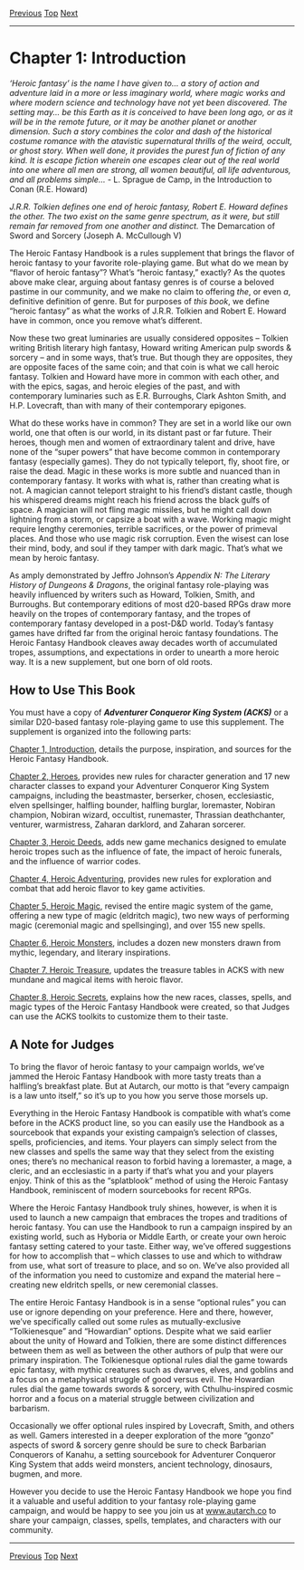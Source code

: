 [Previous](Chapter00.md#table-of-contents) [Top](Chapter00.md#table-of-contents) [Next](Chapter02.md#chapter-2-heroes)

* * *


# Chapter 1: Introduction

<i>‘Heroic fantasy’ is the name I have given to… a story of action and adventure laid in a more or less imaginary world, where magic works and where modern science and technology have not yet been discovered. The setting may... be this Earth as it is conceived to have been long ago, or as it will be in the remote future, or it may be another planet or another dimension. Such a story combines the color and dash of the historical costume romance with the atavistic supernatural thrills of the weird, occult, or ghost story. When well done, it provides the purest fun of fiction of any kind. It is escape fiction wherein one escapes clear out of the real world into one where all men are strong, all women beautiful, all life adventurous, and all problems simple…</i> - L. Sprague de Camp, in the Introduction to Conan (R.E. Howard)

<i>J.R.R. Tolkien defines one end of heroic fantasy, Robert E. Howard defines the other. The two exist on the same genre spectrum, as it were, but still remain far removed from one another and distinct.</i> The Demarcation of Sword and Sorcery (Joseph A. McCullough V)

The Heroic Fantasy Handbook is a rules supplement that brings the flavor of heroic fantasy to your favorite role-playing game. But what do we mean by “flavor of heroic fantasy”? What’s “heroic fantasy,” exactly? As the quotes above make clear, arguing about fantasy genres is of course a beloved pastime in our community, and we make no claim to offering <i>the</i>, or even <i>a</i>, definitive definition of genre. But for purposes of <i>this book</i>, we define “heroic fantasy” as what the works of J.R.R. Tolkien and Robert E. Howard have in common, once you remove what’s different.

Now these two great luminaries are usually considered opposites – Tolkien writing British literary high fantasy, Howard writing American pulp swords & sorcery – and in some ways, that’s true. But though they are opposites, they are opposite faces of the same coin; and that coin is what we call heroic fantasy. Tolkien and Howard have more in common with each other, and with the epics, sagas, and heroic elegies of the past, and with contemporary luminaries such as E.R. Burroughs, Clark Ashton Smith, and H.P. Lovecraft, than with many of their contemporary epigones.

What do these works have in common? They are set in a world like our own world, one that often is our world, in its distant past or far future. Their heroes, though men and women of extraordinary talent and drive, have none of the “super powers” that have become common in contemporary fantasy (especially games). They do not typically teleport, fly, shoot fire, or raise the dead. Magic in these works is more subtle and nuanced than in contemporary fantasy. It works with what is, rather than creating what is not. A magician cannot teleport straight to his friend’s distant castle, though his whispered dreams might reach his friend across the black gulfs of space. A magician will not fling magic missiles, but he might call down lightning from a storm, or capsize a boat with a wave. Working magic might require lengthy ceremonies, terrible sacrifices, or the power of primeval places. And those who use magic risk corruption. Even the wisest can lose their mind, body, and soul if they tamper with dark magic. That’s what we mean by heroic fantasy.  

As amply demonstrated by Jeffro Johnson’s <i>Appendix N: The Literary History of Dungeons & Dragons</i>, the original fantasy role-playing was heavily influenced by writers such as Howard, Tolkien, Smith, and Burroughs. But contemporary editions of most d20-based RPGs draw more heavily on the tropes of contemporary fantasy, and the tropes of contemporary fantasy developed in a post-D&D world. Today’s fantasy games have drifted far from the original heroic fantasy foundations. The Heroic Fantasy Handbook cleaves away decades worth of accumulated tropes, assumptions, and expectations in order to unearth a more heroic way. It is a new supplement, but one born of old roots.


## How to Use This Book

You must have a copy of <i><b>Adventurer Conqueror King System (ACKS)</i></b> or a similar D20-based fantasy role-playing game to use this supplement. The supplement is organized into the following parts:

[Chapter 1, Introduction](Chapter01.md#chapter-1-introduction), details the purpose, inspiration, and sources for the Heroic Fantasy Handbook.

[Chapter 2, Heroes](Chapter02.md#chapter-2-heroes), provides new rules for character generation and 17 new character classes to expand your Adventurer Conqueror King System campaigns, including the beastmaster, berserker, chosen, ecclesiastic, elven spellsinger, halfling bounder, halfling burglar, loremaster, Nobiran champion, Nobiran wizard, occultist, runemaster, Thrassian deathchanter, venturer, warmistress, Zaharan darklord, and Zaharan sorcerer.

[Chapter 3, Heroic Deeds](Chapter03.md#chapter-3-heroic-deeds), adds new game mechanics designed to emulate heroic tropes such as the influence of fate, the impact of heroic funerals, and the influence of warrior codes.

[Chapter 4, Heroic Adventuring](Chapter04.md#chapter-4-heroic-adventuring), provides new rules for exploration and combat that add heroic flavor to key game activities.

[Chapter 5, Heroic Magic](Chapter05.md#chapter-5-heroic-magic), revised the entire magic system of the game, offering a new type of magic (eldritch magic), two new ways of performing magic (ceremonial magic and spellsinging), and over 155 new spells.

[Chapter 6, Heroic Monsters](Chapter06.md#chapter-6-heroic-monsters), includes a dozen new monsters drawn from mythic, legendary, and literary inspirations.

[Chapter 7, Heroic Treasure](Chapter07.md#chapter-7-heroic-treasure), updates the treasure tables in ACKS with new mundane and magical items with heroic flavor.

[Chapter 8, Heroic Secrets](Chapter08.md#chapter-8-heroic-secrets), explains how the new races, classes, spells, and magic types of the Heroic Fantasy Handbook were created, so that Judges can use the ACKS toolkits to customize them to their taste.


## A Note for Judges

To bring the flavor of heroic fantasy to your campaign worlds, we’ve jammed the Heroic Fantasy Handbook with more tasty treats than a halfling’s breakfast plate. But at Autarch, our motto is that “every campaign is a law unto itself,” so it’s up to you how you serve those morsels up.

Everything in the Heroic Fantasy Handbook is compatible with what’s come before in the ACKS product line, so you can easily use the Handbook as a sourcebook that expands your existing campaign’s selection of classes, spells, proficiencies, and items. Your players can simply select from the new classes and spells the same way that they select from the existing ones; there’s no mechanical reason to forbid having a loremaster, a mage, a cleric, and an ecclesiastic in a party if that’s what you and your players enjoy. Think of this as the “splatblook” method of using the Heroic Fantasy Handbook, reminiscent of modern sourcebooks for recent RPGs.

Where the Heroic Fantasy Handbook truly shines, however, is when it is used to launch a new campaign that embraces the tropes and traditions of heroic fantasy. You can use the Handbook to run a campaign inspired by an existing world, such as Hyboria or Middle Earth, or create your own heroic fantasy setting catered to your taste. Either way, we’ve offered suggestions for how to accomplish that – which classes to use and which to withdraw from use, what sort of treasure to place, and so on. We’ve also provided all of the information you need to customize and expand the material here – creating new eldritch spells, or new ceremonial classes.

The entire Heroic Fantasy Handbook is in a sense “optional rules” you can use or ignore depending on your preference. Here and there, however, we’ve specifically called out some rules as mutually-exclusive “Tolkienesque” and “Howardian” options. Despite what we said earlier about the unity of Howard and Tolkien, there are some distinct differences between them as well as between the other authors of pulp that were our primary inspiration. The Tolkienesque optional rules dial the game towards epic fantasy, with mythic creatures such as dwarves, elves, and goblins and a focus on a metaphysical struggle of good versus evil. The Howardian rules dial the game towards swords & sorcery, with Cthulhu-inspired cosmic horror and a focus on a material struggle between civilization and barbarism.

Occasionally we offer optional rules inspired by Lovecraft, Smith, and others as well. Gamers interested in a deeper exploration of the more “gonzo” aspects of sword & sorcery genre should be sure to check Barbarian Conquerors of Kanahu, a setting sourcebook for Adventurer Conqueror King System that adds weird monsters, ancient technology, dinosaurs, bugmen, and more.  

However you decide to use the Heroic Fantasy Handbook we hope you find it a valuable and useful addition to your fantasy role-playing game campaign, and would be happy to see you join us at www.autarch.co to share your campaign, classes, spells, templates, and characters with our community.


* * *

[Previous](Chapter00.md#table-of-contents) [Top](Chapter00.md#table-of-contents) [Next](Chapter02.md#chapter-2-characters)

